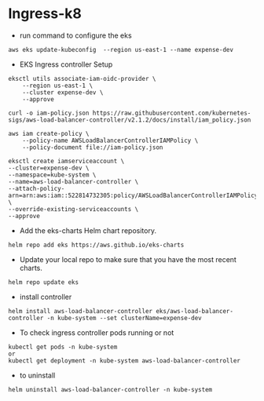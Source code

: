 # Ingress-k8

* run command to configure the eks
```
aws eks update-kubeconfig  --region us-east-1 --name expense-dev
```

* EKS Ingress controller Setup
```
eksctl utils associate-iam-oidc-provider \
    --region us-east-1 \
    --cluster expense-dev \
    --approve
```
```
curl -o iam-policy.json https://raw.githubusercontent.com/kubernetes-sigs/aws-load-balancer-controller/v2.1.2/docs/install/iam_policy.json
```
```
aws iam create-policy \
    --policy-name AWSLoadBalancerControllerIAMPolicy \
    --policy-document file://iam-policy.json
```
```
eksctl create iamserviceaccount \
--cluster=expense-dev \
--namespace=kube-system \
--name=aws-load-balancer-controller \
--attach-policy-arn=arn:aws:iam::522814732305:policy/AWSLoadBalancerControllerIAMPolicy \
--override-existing-serviceaccounts \
--approve
```
* Add the eks-charts Helm chart repository.
```
helm repo add eks https://aws.github.io/eks-charts
```
* Update your local repo to make sure that you have the most recent charts.
```
helm repo update eks
```
* install controller
```
helm install aws-load-balancer-controller eks/aws-load-balancer-controller -n kube-system --set clusterName=expense-dev
```
* To check ingress controller pods running or not
```
kubectl get pods -n kube-system
or 
kubectl get deployment -n kube-system aws-load-balancer-controller
```
*  to uninstall
```
helm uninstall aws-load-balancer-controller -n kube-system
```